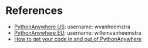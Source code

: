 # References

- [PythonAnywhere US](https://www.pythonanywhere.com/user/wvanheemstra/account/): username: wvanheemstra
- [PythonAnywhere EU](https://eu.pythonanywhere.com/user/willemvanheemstra/account/): username: willemvanheemstra
- [How to get your code in and out of PythonAnywhere](https://help.pythonanywhere.com/pages/UploadingAndDownloadingFiles/)
